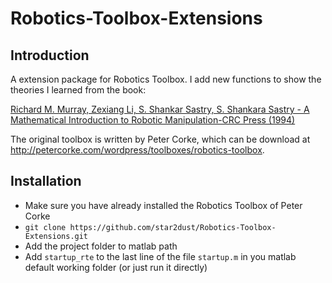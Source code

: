 # Robotics-Toolbox-Extensions

## Introduction

A extension package for Robotics Toolbox. I add new functions to show the theories I learned from the book: 

[Richard M. Murray, Zexiang Li, S. Shankar Sastry, S. Shankara Sastry - A Mathematical Introduction to Robotic Manipulation-CRC Press (1994)](https://www.crcpress.com/A-Mathematical-Introduction-to-Robotic-Manipulation/Murray/p/book/9780849379819)

The original toolbox is written by Peter Corke, which can be download at http://petercorke.com/wordpress/toolboxes/robotics-toolbox.

## Installation

- Make sure you have already installed the Robotics Toolbox of Peter Corke
- `git clone https://github.com/star2dust/Robotics-Toolbox-Extensions.git`
- Add the project folder to matlab path
- Add `startup_rte` to the last line of the file `startup.m` in you matlab default working folder (or just run it directly)
